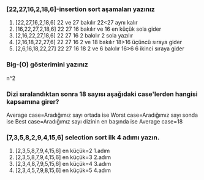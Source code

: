 ### [22,27,16,2,18,6]-insertion sort aşamaları yazınız
1. [22,27,16,2,18,6] 22 ve 27 bakılır 22<27 aynı kalır
2. [16,22,27,2,18,6] 22 27 16 bakılır ve 16 en küçük sola gider
3. [2,16,22,27,18,6] 22 27 16 2 bakılır 2 sola yazılır
4. [2,16,18,22,27,6] 22 27 16 2 ve 18 bakılır  18>16 üçüncü sıraya gider
5. [2,6,16,18,22,27] 22 27 16 18 2 ve 6 bakılır 16>6 6 ikinci sıraya gider 

### Big-(O) gösterimini yazınız
n^2

### Dizi sıralandıktan sonra 18 sayısı aşağıdaki case'lerden hangisi kapsamına girer?
Average case=Aradığımız sayı ortada ise
Worst case=Aradığımız sayı sonda ise
Best case=Aradığımız sayı dizinin en başında ise
 Average case=18


### [7,3,5,8,2,9,4,15,6] selection sort ilk 4 adımı yazın.
1.  [2,3,5,8,7,9,4,15,6]    en küçük=2   1.adım 
2.  [2,3,5,8,7,9,4,15,6]    en küçük=3   2.adım
3.  [2,3,4,8,7,9,5,15,6]     en küçük=4   3.adım
4.  [2,3,4,5,7,9,8,15,6]        en küçük=5   4.adım 









